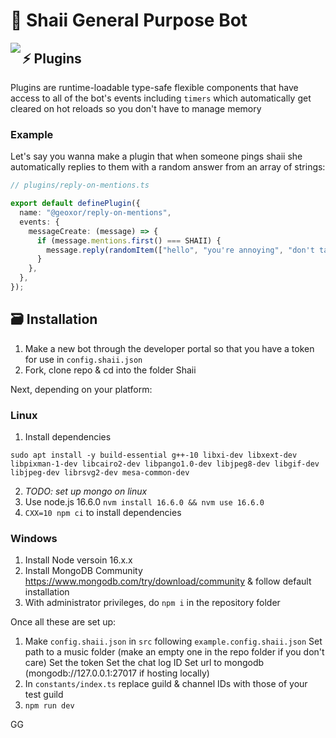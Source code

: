 # 🌸 Shaii General Purpose Bot
<img align="left" src="https://media.discordapp.net/attachments/550913067517607946/634231448928387072/OC_Shaii_CHIBICHARM2.png?width=200&height=236">

## ⚡ Plugins
Plugins are runtime-loadable type-safe flexible components that have access to all of the bot's events
including `timers` which automatically get cleared on hot reloads so you don't have to manage
memory

### Example

Let's say you wanna make a plugin that when someone pings shaii she automatically
replies to them with a random answer from an array of strings:

```ts
// plugins/reply-on-mentions.ts

export default definePlugin({
  name: "@geoxor/reply-on-mentions",
  events: {
    messageCreate: (message) => {
      if (message.mentions.first() === SHAII) {
        message.reply(randomItem(["hello", "you're annoying", "don't talk to me again!"]));
      }
    },
  },
});
```

## 🗃 Installation

1. Make a new bot through the developer portal so that you have a token for use in `config.shaii.json`
2. Fork, clone repo & cd into the folder Shaii

Next, depending on your platform:
### Linux

1. Install dependencies

```
sudo apt install -y build-essential g++-10 libxi-dev libxext-dev libpixman-1-dev libcairo2-dev libpango1.0-dev libjpeg8-dev libgif-dev libjpeg-dev librsvg2-dev mesa-common-dev
```
2. *TODO: set up mongo on linux*
3. Use node.js 16.6.0 `nvm install 16.6.0 && nvm use 16.6.0`
4. `CXX=10 npm ci` to install dependencies

### Windows

1. Install Node versoin 16.x.x
2. Install MongoDB Community https://www.mongodb.com/try/download/community & follow default installation
3. With administrator privileges, do `npm i` in the repository folder

Once all these are set up:

1. Make `config.shaii.json` in `src` following `example.config.shaii.json` 
  Set path to a music folder (make an empty one in the repo folder if you don't care)
  Set the token
  Set the chat log ID
  Set url to mongodb (mongodb://127.0.0.1:27017 if hosting locally)
2. In `constants/index.ts` replace guild & channel IDs with those of your test guild
3. `npm run dev`

GG
